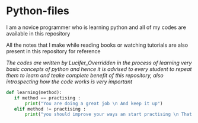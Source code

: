# Python-files
I am a novice programmer who is learning python and all of my codes are available in this repository

All the notes that I make while reading books or watching tutorials are also present in this repository for reference

_The codes are written by Lucifer_Overridden in the process of learning very basic concepts of python and hence it is advised to every student to repeat them to learn and teake complete benefit of this repository, also introspecting how the code works is very important_

```python
def learning(method):
   if method == practising :
       print("You are doing a great job \n And keep it up")
   elif method != practising :
       print("you should improve your ways an start practising \n That would be very helpful in making you a better coder afterwards")
```

